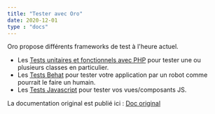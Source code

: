 ```yaml
---
title: "Tester avec Oro"
date: 2020-12-01
type : "docs"
---
```


Oro propose différents frameworks de test à l'heure actuel.

- Les [Tests unitaires et fonctionnels avec PHP](functional/functional) pour tester une ou plusieurs classes en particulier.
- Les [Tests Behat](behat/) pour tester votre application par un robot comme pourrait le faire un humain.
- Les [Tests Javascript](javascript/javascript) pour tester vos vues/composants JS.

La documentation original est publié ici : [Doc original](https://www.oroinc.com/doc/orocommerce)

